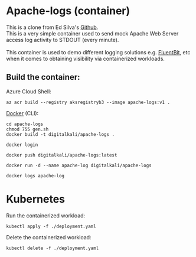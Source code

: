 # Apache-logs (container)
This is a clone from Ed Silva's [Github](https://github.com/edsiper/apache-logs).  <br />
This is a very simple container used to send mock Apache Web Server access log activity to STDOUT (every minute). <br />  
This container is used to demo different logging solutions e.g. [FluentBit](https://fluentbit.io/), etc when it comes to obtaining visibility via containerized workloads. <br />

## Build the container:
Azure Cloud Shell: 
```console
az acr build --registry aksregistryb3 --image apache-logs:v1 .
```
[Docker](https://www.docker.com/) (CLI): 
```console
cd apache-logs
chmod 755 gen.sh
docker build -t digitalkali/apache-logs .
```
```console
docker login
```
```console
docker push digitalkali/apache-logs:latest
```
```console
docker run -d --name apache-log digitalkali/apache-logs
```
```console
docker logs apache-log
```

# Kubernetes
Run the containerized workload: <br />
```console
kubectl apply -f ./deployment.yaml
```

Delete the containerized workload: <br />
```console
kubectl delete -f ./deployment.yaml
```
